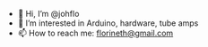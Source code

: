 - 👋 Hi, I’m @johflo
- 👀 I’m interested in Arduino, hardware, tube amps
- 📫 How to reach me: florineth@gmail.com

<!---
johflo/johflo is a ✨ special ✨ repository because its `README.md` (this file) appears on your GitHub profile.
You can click the Preview link to take a look at your changes.
--->
